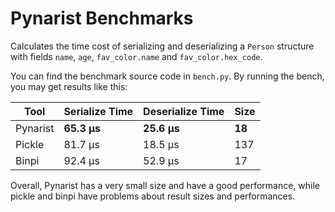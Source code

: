 # Pynarist Benchmarks

Calculates the time cost of serializing and deserializing a `Person` structure with fields `name`, `age`, `fav_color.name` and `fav_color.hex_code`.

You can find the benchmark source code in `bench.py`.
By running the bench, you may get results like this:

| Tool | Serialize Time | Deserialize Time | Size |
|------|-----------|-------------|------|
| Pynarist | **65.3 µs** | **25.6 µs** | **18** |
| Pickle | 81.7 µs | 18.5 µs | 137 |
| Binpi | 92.4 µs | 52.9 µs | 17 |

Overall, Pynarist has a very small size and have a good performance, while pickle and binpi have problems about result sizes and performances.
